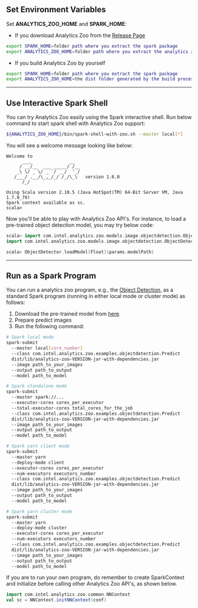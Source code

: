 
## **Set Environment Variables**
Set **ANALYTICS_ZOO_HOME** and **SPARK_HOME**:

* If you download Analytics Zoo from the [Release Page](../release-download.md)
```bash
export SPARK_HOME=folder path where you extract the spark package
export ANALYTICS_ZOO_HOME=folder path where you extract the analytics zoo package
```

* If you build Analytics Zoo by yourself
```bash
export SPARK_HOME=folder path where you extract the spark package
export ANALYTICS_ZOO_HOME=the dist folder generated by the build process, which is under the top level of the source folder
```

---
## **Use Interactive Spark Shell**
You can try Analytics Zoo easily using the Spark interactive shell. Run below command to start spark shell with Analytics Zoo support:
```bash
${ANALYTICS_ZOO_HOME}/bin/spark-shell-with-zoo.sh --master local[*]
```
You will see a welcome message looking like below:
```
Welcome to
      ____              __
     / __/__  ___ _____/ /__
    _\ \/ _ \/ _ `/ __/  '_/
   /___/ .__/\_,_/_/ /_/\_\   version 1.6.0
      /_/

Using Scala version 2.10.5 (Java HotSpot(TM) 64-Bit Server VM, Java 1.7.0_79)
Spark context available as sc.
scala>
```

Now you'll be able to play with Analytics Zoo API's.
For instance, to load a pre-trained object detection model, you may try below code:
```scala
scala> import com.intel.analytics.zoo.models.image.objectdetection.ObjectDetector
import com.intel.analytics.zoo.models.image.objectdetection.ObjectDetector

scala> ObjectDetector.loadModel[Float](params.modelPath)
```

---

## **Run as a Spark Program**
You can run a analytics zoo program, e.g., the [Object Detection](https://github.com/intel-analytics/analytics-zoo/tree/master/zoo/src/main/scala/com/intel/analytics/zoo/examples/objectdetection), as a standard Spark program (running in either local mode or cluster mode) as follows:

1. Download the pre-trained model from [here](https://github.com/intel-analytics/analytics-zoo/blob/master/docs/docs/ProgrammingGuide/object-detection.md).
2. Prepare predict images
3. Run the following command:
```bash
# Spark local mode
spark-submit 
  --master local[core_number] 
  --class com.intel.analytics.zoo.examples.objectdetection.Predict
  dist/lib/analytics-zoo-VERSION-jar-with-dependencies.jar
  --image path_to_your_images 
  --output path_to_output 
  --model path_to_model

# Spark standalone mode
spark-submit
  --master spark://... 
  --executor-cores cores_per_executor 
  --total-executor-cores total_cores_for_the_job
  --class com.intel.analytics.zoo.examples.objectdetection.Predict
  dist/lib/analytics-zoo-VERSION-jar-with-dependencies.jar
  --image path_to_your_images 
  --output path_to_output 
  --model path_to_model

# Spark yarn client mode
spark-submit 
  --master yarn 
  --deploy-mode client
  --executor-cores cores_per_executor 
  --num-executors executors_number 
  --class com.intel.analytics.zoo.examples.objectdetection.Predict
  dist/lib/analytics-zoo-VERSION-jar-with-dependencies.jar
  --image path_to_your_images
  --output path_to_output 
  --model path_to_model

# Spark yarn cluster mode
spark-submit 
  --master yarn 
  --deploy-mode cluster
  --executor-cores cores_per_executor
  --num-executors executors_number
  --class com.intel.analytics.zoo.examples.objectdetection.Predict
  dist/lib/analytics-zoo-VERSION-jar-with-dependencies.jar
  --image path_to_your_images 
  --output path_to_output 
  --model path_to_model
```

If you are to run your own program, do remember to create SparkContext and initialize before calling other Analytics Zoo API's, as shown below.
```scala
import com.intel.analytics.zoo.common.NNContext
val sc = NNContext.initNNContext(conf)
```

